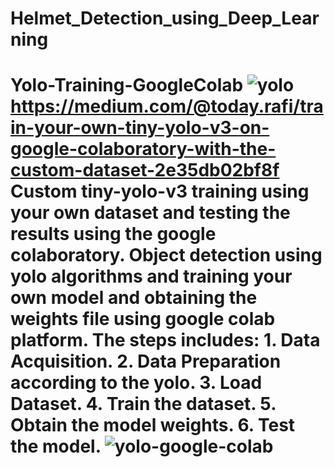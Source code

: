 # Helmet_Detection_using_Deep_Learning
# Yolo-Training-GoogleColab ![yolo](https://user-images.githubusercontent.com/10113553/55484056-6a707d80-5645-11e9-919f-089026e82136.gif)  https://medium.com/@today.rafi/train-your-own-tiny-yolo-v3-on-google-colaboratory-with-the-custom-dataset-2e35db02bf8f  Custom tiny-yolo-v3 training using your own dataset and testing the results using the google colaboratory. Object detection using yolo algorithms and training your own model and obtaining the weights file using google colab  platform. The steps includes:  1. Data Acquisition. 2. Data Preparation according to the yolo. 3. Load Dataset. 4. Train the dataset. 5. Obtain the model weights. 6. Test the model.  ![yolo-google-colab](https://user-images.githubusercontent.com/10113553/55483057-71968c00-5643-11e9-8f72-c013e9a40dc7.jpg)
